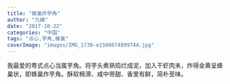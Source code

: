 ```yaml
---
title: "蜂巢炸芋角"
author: "九姨"
date: "2017-10-22"
categories: "中国"
tags: "点心,芋角,蜂巢"
coverImage: "images/IMG_1730-e1508674899744.jpg"
---
```


我最爱的粤式点心当属芋角。将芋头煮熟捣烂成泥，加入干虾肉末，炸得金黄呈蜂巢状，即蜂巢炸芋角。酥软棉滑、咸中带甜、香里有鲜，简朴至味。
